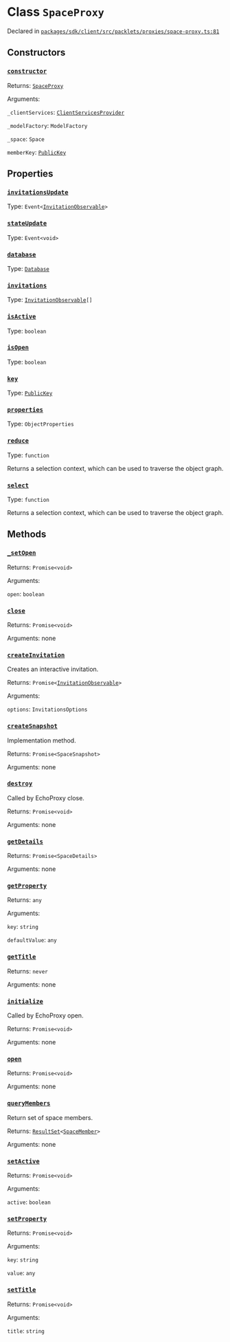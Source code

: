 # Class `SpaceProxy`
Declared in [`packages/sdk/client/src/packlets/proxies/space-proxy.ts:81`](https://github.com/dxos/protocols/blob/main/packages/sdk/client/src/packlets/proxies/space-proxy.ts#L81)




## Constructors
### [`constructor`](https://github.com/dxos/protocols/blob/main/packages/sdk/client/src/packlets/proxies/space-proxy.ts#L95)


Returns: [`SpaceProxy`](/api/@dxos/client/classes/SpaceProxy)

Arguments: 

`_clientServices`: [`ClientServicesProvider`](/api/@dxos/client/interfaces/ClientServicesProvider)

`_modelFactory`: `ModelFactory`

`_space`: `Space`

`memberKey`: [`PublicKey`](/api/@dxos/client/classes/PublicKey)

## Properties
### [`invitationsUpdate`](https://github.com/dxos/protocols/blob/main/packages/sdk/client/src/packlets/proxies/space-proxy.ts#L86)
Type: `Event<`[`InvitationObservable`](/api/@dxos/client/interfaces/InvitationObservable)`>`
### [`stateUpdate`](https://github.com/dxos/protocols/blob/main/packages/sdk/client/src/packlets/proxies/space-proxy.ts#L87)
Type: `Event<void>`
### [`database`](https://github.com/dxos/protocols/blob/main/packages/sdk/client/src/packlets/proxies/space-proxy.ts#L137)
Type: [`Database`](/api/@dxos/client/classes/Database)
### [`invitations`](https://github.com/dxos/protocols/blob/main/packages/sdk/client/src/packlets/proxies/space-proxy.ts#L217)
Type: [`InvitationObservable`](/api/@dxos/client/interfaces/InvitationObservable)`[]`
### [`isActive`](https://github.com/dxos/protocols/blob/main/packages/sdk/client/src/packlets/proxies/space-proxy.ts#L133)
Type: `boolean`
### [`isOpen`](https://github.com/dxos/protocols/blob/main/packages/sdk/client/src/packlets/proxies/space-proxy.ts#L128)
Type: `boolean`
### [`key`](https://github.com/dxos/protocols/blob/main/packages/sdk/client/src/packlets/proxies/space-proxy.ts#L124)
Type: [`PublicKey`](/api/@dxos/client/classes/PublicKey)
### [`properties`](https://github.com/dxos/protocols/blob/main/packages/sdk/client/src/packlets/proxies/space-proxy.ts#L213)
Type: `ObjectProperties`
### [`reduce`](https://github.com/dxos/protocols/blob/main/packages/sdk/client/src/packlets/proxies/space-proxy.ts#L157)
Type: `function`

Returns a selection context, which can be used to traverse the object graph.
### [`select`](https://github.com/dxos/protocols/blob/main/packages/sdk/client/src/packlets/proxies/space-proxy.ts#L149)
Type: `function`

Returns a selection context, which can be used to traverse the object graph.

## Methods
### [`_setOpen`](https://github.com/dxos/protocols/blob/main/packages/sdk/client/src/packlets/proxies/space-proxy.ts#L196)


Returns: `Promise<void>`

Arguments: 

`open`: `boolean`
### [`close`](https://github.com/dxos/protocols/blob/main/packages/sdk/client/src/packlets/proxies/space-proxy.ts#L186)


Returns: `Promise<void>`

Arguments: none
### [`createInvitation`](https://github.com/dxos/protocols/blob/main/packages/sdk/client/src/packlets/proxies/space-proxy.ts#L261)


Creates an interactive invitation.

Returns: `Promise<`[`InvitationObservable`](/api/@dxos/client/interfaces/InvitationObservable)`>`

Arguments: 

`options`: `InvitationsOptions`
### [`createSnapshot`](https://github.com/dxos/protocols/blob/main/packages/sdk/client/src/packlets/proxies/space-proxy.ts#L286)


Implementation method.

Returns: `Promise<SpaceSnapshot>`

Arguments: none
### [`destroy`](https://github.com/dxos/protocols/blob/main/packages/sdk/client/src/packlets/proxies/space-proxy.ts#L176)


Called by EchoProxy close.

Returns: `Promise<void>`

Arguments: none
### [`getDetails`](https://github.com/dxos/protocols/blob/main/packages/sdk/client/src/packlets/proxies/space-proxy.ts#L190)


Returns: `Promise<SpaceDetails>`

Arguments: none
### [`getProperty`](https://github.com/dxos/protocols/blob/main/packages/sdk/client/src/packlets/proxies/space-proxy.ts#L246)


Returns: `any`

Arguments: 

`key`: `string`

`defaultValue`: `any`
### [`getTitle`](https://github.com/dxos/protocols/blob/main/packages/sdk/client/src/packlets/proxies/space-proxy.ts#L231)


Returns: `never`

Arguments: none
### [`initialize`](https://github.com/dxos/protocols/blob/main/packages/sdk/client/src/packlets/proxies/space-proxy.ts#L164)


Called by EchoProxy open.

Returns: `Promise<void>`

Arguments: none
### [`open`](https://github.com/dxos/protocols/blob/main/packages/sdk/client/src/packlets/proxies/space-proxy.ts#L182)


Returns: `Promise<void>`

Arguments: none
### [`queryMembers`](https://github.com/dxos/protocols/blob/main/packages/sdk/client/src/packlets/proxies/space-proxy.ts#L254)


Return set of space members.

Returns: [`ResultSet`](/api/@dxos/client/classes/ResultSet)`<`[`SpaceMember`](/api/@dxos/client/interfaces/SpaceMember)`>`

Arguments: none
### [`setActive`](https://github.com/dxos/protocols/blob/main/packages/sdk/client/src/packlets/proxies/space-proxy.ts#L203)


Returns: `Promise<void>`

Arguments: 

`active`: `boolean`
### [`setProperty`](https://github.com/dxos/protocols/blob/main/packages/sdk/client/src/packlets/proxies/space-proxy.ts#L239)


Returns: `Promise<void>`

Arguments: 

`key`: `string`

`value`: `any`
### [`setTitle`](https://github.com/dxos/protocols/blob/main/packages/sdk/client/src/packlets/proxies/space-proxy.ts#L224)


Returns: `Promise<void>`

Arguments: 

`title`: `string`